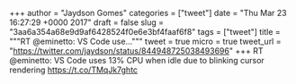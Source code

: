 
+++
author = "Jaydson Gomes"
categories = ["tweet"]
date = "Thu Mar 23 16:27:29 +0000 2017"
draft = false
slug = "3aa6a354a68e9d9af6428524f0e6e3bf4faaf6f8"
tags = ["tweet"]
title = """RT @eminetto: VS Code use..."""
tweet = true
micro = true
tweet_url = "https://twitter.com/jaydson/status/844948725038493696"
+++
RT @eminetto: VS Code uses 13% CPU when idle due to blinking cursor rendering https://t.co/TMqJk7ghtc

